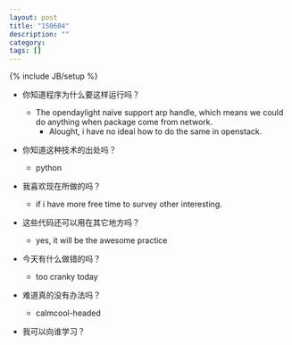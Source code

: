 ```yaml
---
layout: post
title: "150604"
description: ""
category: 
tags: []
---
```

{% include JB/setup %}

* 你知道程序为什么要这样运行吗？
  * The opendaylight naive support arp handle, which means we could do anything when package  come from network.
    * Alought, i have no ideal how to do the same in openstack.

* 你知道这种技术的出处吗？
  * python

* 我喜欢现在所做的吗？
  * if i have more free time to survey other interesting.

* 这些代码还可以用在其它地方吗？
  * yes, it will be the awesome practice

* 今天有什么做错的吗？
  * too cranky today

* 难道真的没有办法吗？
  * calmcool-headed 

* 我可以向谁学习？
 
